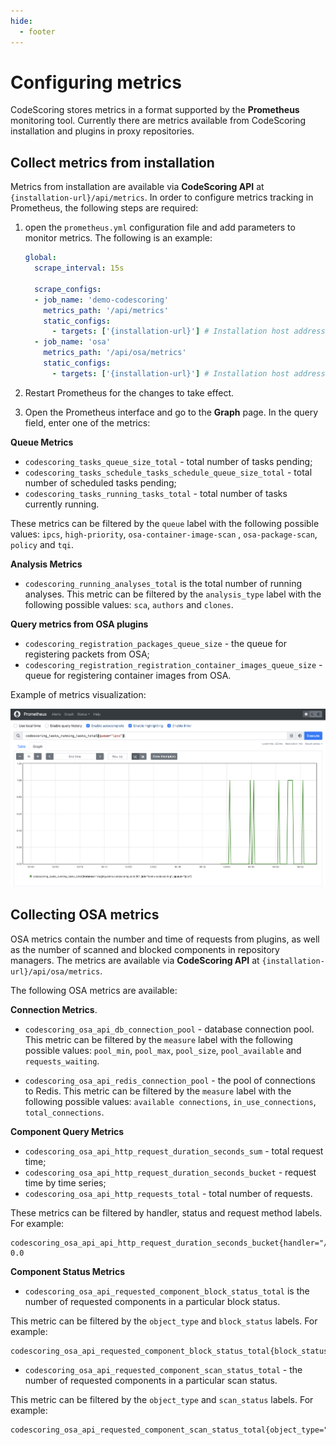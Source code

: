 ```yaml
---
hide:
  - footer
---
```

# Configuring metrics

CodeScoring stores metrics in a format supported by the **Prometheus** monitoring tool. Currently there are metrics available from CodeScoring installation and plugins in proxy repositories.

## Collect metrics from installation

Metrics from installation are available via **CodeScoring API** at `{installation-url}/api/metrics`. In order to configure metrics tracking in Prometheus, the following steps are required:

1. open the `prometheus.yml` configuration file and add parameters to monitor metrics. The following is an example:

    ```yaml
    global:
      scrape_interval: 15s

      scrape_configs:
      - job_name: 'demo-codescoring'
        metrics_path: '/api/metrics'
        static_configs:
          - targets: ['{installation-url}'] # Installation host address
      - job_name: 'osa'
        metrics_path: '/api/osa/metrics'
        static_configs:
          - targets: ['{installation-url}'] # Installation host address
    ```

2. Restart Prometheus for the changes to take effect.

3. Open the Prometheus interface and go to the **Graph** page. In the query field, enter one of the metrics:

**Queue Metrics**

- `codescoring_tasks_queue_size_total` - total number of tasks pending;
- `codescoring_tasks_schedule_tasks_schedule_queue_size_total` - total number of scheduled tasks pending;
- `codescoring_tasks_running_tasks_total` - total number of tasks currently running.

These metrics can be filtered by the `queue` label with the following possible values: `ipcs`, `high-priority`, `osa-container-image-scan` , `osa-package-scan`, `policy` and `tqi`.

**Analysis Metrics**

- `codescoring_running_analyses_total` is the total number of running analyses. This metric can be filtered by the `analysis_type` label with the following possible values: `sca`, `authors` and `clones`.

**Query metrics from OSA plugins**

- `codescoring_registration_packages_queue_size` - the queue for registering packets from OSA;
- `codescoring_registration_registration_container_images_queue_size` - queue for registering container images from OSA.

Example of metrics visualization:

![Prometheus metrics](/assets/img/prometheus_metrics.png)

## Collecting OSA metrics

OSA metrics contain the number and time of requests from plugins, as well as the number of scanned and blocked components in repository managers. The metrics are available via **CodeScoring API** at `{installation-url}/api/osa/metrics`.

The following OSA metrics are available:

**Connection Metrics**.

- `codescoring_osa_api_db_connection_pool` - database connection pool. This metric can be filtered by the `measure` label with the following possible values: `pool_min`, `pool_max`, `pool_size`, `pool_available` and `requests_waiting`.

- `codescoring_osa_api_redis_connection_pool` - the pool of connections to Redis. This metric can be filtered by the `measure` label with the following possible values: `available connections`, `in_use_connections`, `total_connections`.

**Component Query Metrics**

  - `codescoring_osa_api_http_request_duration_seconds_sum` - total request time;
  - `codescoring_osa_api_http_request_duration_seconds_bucket` - request time by time series;
  - `codescoring_osa_api_http_requests_total` - total number of requests.

These metrics can be filtered by handler, status and request method labels. For example:

```
codescoring_osa_api_api_http_request_duration_seconds_bucket{handler="/api/osa/packages/",le="0.01",method="POST",status="2xx"} 0.0
```

**Component Status Metrics**

- `codescoring_osa_api_requested_component_block_status_total` is the number of requested components in a particular block status.

This metric can be filtered by the `object_type` and `block_status` labels. For example:

```
codescoring_osa_api_requested_component_block_status_total{block_status="blocked_by_policies",object_type="package"}
```

- `codescoring_osa_api_requested_component_scan_status_total` - the number of requested components in a particular scan status.

This metric can be filtered by the `object_type` and `scan_status` labels. For example:

```
codescoring_osa_api_requested_component_scan_status_total{object_type="container_image",scan_status="not_scanned"}
```
